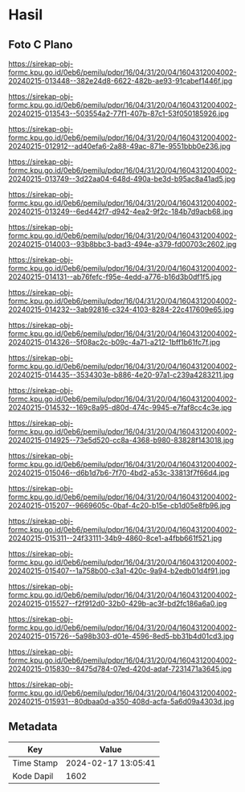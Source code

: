 # Hasil

## Foto C Plano

https://sirekap-obj-formc.kpu.go.id/0eb6/pemilu/pdpr/16/04/31/20/04/1604312004002-20240215-013448--382e24d8-6622-482b-ae93-91cabef1446f.jpg

https://sirekap-obj-formc.kpu.go.id/0eb6/pemilu/pdpr/16/04/31/20/04/1604312004002-20240215-013543--503554a2-77f1-407b-87c1-53f050185926.jpg

https://sirekap-obj-formc.kpu.go.id/0eb6/pemilu/pdpr/16/04/31/20/04/1604312004002-20240215-012912--ad40efa6-2a88-49ac-871e-9551bbb0e236.jpg

https://sirekap-obj-formc.kpu.go.id/0eb6/pemilu/pdpr/16/04/31/20/04/1604312004002-20240215-013749--3d22aa04-648d-490a-be3d-b95ac8a41ad5.jpg

https://sirekap-obj-formc.kpu.go.id/0eb6/pemilu/pdpr/16/04/31/20/04/1604312004002-20240215-013249--6ed442f7-d942-4ea2-9f2c-184b7d9acb68.jpg

https://sirekap-obj-formc.kpu.go.id/0eb6/pemilu/pdpr/16/04/31/20/04/1604312004002-20240215-014003--93b8bbc3-bad3-494e-a379-fd00703c2602.jpg

https://sirekap-obj-formc.kpu.go.id/0eb6/pemilu/pdpr/16/04/31/20/04/1604312004002-20240215-014131--ab76fefc-f95e-4edd-a776-b16d3b0df1f5.jpg

https://sirekap-obj-formc.kpu.go.id/0eb6/pemilu/pdpr/16/04/31/20/04/1604312004002-20240215-014232--3ab92816-c324-4103-8284-22c417609e65.jpg

https://sirekap-obj-formc.kpu.go.id/0eb6/pemilu/pdpr/16/04/31/20/04/1604312004002-20240215-014326--5f08ac2c-b09c-4a71-a212-1bff1b61fc7f.jpg

https://sirekap-obj-formc.kpu.go.id/0eb6/pemilu/pdpr/16/04/31/20/04/1604312004002-20240215-014435--3534303e-b886-4e20-97a1-c239a4283211.jpg

https://sirekap-obj-formc.kpu.go.id/0eb6/pemilu/pdpr/16/04/31/20/04/1604312004002-20240215-014532--169c8a95-d80d-474c-9945-e7faf8cc4c3e.jpg

https://sirekap-obj-formc.kpu.go.id/0eb6/pemilu/pdpr/16/04/31/20/04/1604312004002-20240215-014925--73e5d520-cc8a-4368-b980-83828f143018.jpg

https://sirekap-obj-formc.kpu.go.id/0eb6/pemilu/pdpr/16/04/31/20/04/1604312004002-20240215-015046--d6b1d7b6-7f70-4bd2-a53c-33813f7f66d4.jpg

https://sirekap-obj-formc.kpu.go.id/0eb6/pemilu/pdpr/16/04/31/20/04/1604312004002-20240215-015207--9669605c-0baf-4c20-b15e-cb1d05e8fb96.jpg

https://sirekap-obj-formc.kpu.go.id/0eb6/pemilu/pdpr/16/04/31/20/04/1604312004002-20240215-015311--24f33111-34b9-4860-8ce1-a4fbb661f521.jpg

https://sirekap-obj-formc.kpu.go.id/0eb6/pemilu/pdpr/16/04/31/20/04/1604312004002-20240215-015407--1a758b00-c3a1-420c-9a94-b2edb01d4f91.jpg

https://sirekap-obj-formc.kpu.go.id/0eb6/pemilu/pdpr/16/04/31/20/04/1604312004002-20240215-015527--f2f912d0-32b0-429b-ac3f-bd2fc186a6a0.jpg

https://sirekap-obj-formc.kpu.go.id/0eb6/pemilu/pdpr/16/04/31/20/04/1604312004002-20240215-015726--5a98b303-d01e-4596-8ed5-bb31b4d01cd3.jpg

https://sirekap-obj-formc.kpu.go.id/0eb6/pemilu/pdpr/16/04/31/20/04/1604312004002-20240215-015830--8475d784-07ed-420d-adaf-7231471a3645.jpg

https://sirekap-obj-formc.kpu.go.id/0eb6/pemilu/pdpr/16/04/31/20/04/1604312004002-20240215-015931--80dbaa0d-a350-408d-acfa-5a6d09a4303d.jpg


## Metadata

| Key        | Value               |
| ---------- | ------------------- |
| Time Stamp | 2024-02-17 13:05:41 |
| Kode Dapil | 1602                |




